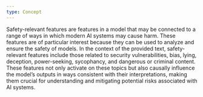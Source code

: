 ```yaml
---
type: Concept
---
```


Safety-relevant features are features in a model that may be connected to a range of ways in which modern AI systems may cause harm. These features are of particular interest because they can be used to analyze and ensure the safety of models. In the context of the provided text, safety-relevant features include those related to security vulnerabilities, bias, lying, deception, power-seeking, sycophancy, and dangerous or criminal content. These features not only activate on these topics but also causally influence the model’s outputs in ways consistent with their interpretations, making them crucial for understanding and mitigating potential risks associated with AI systems.